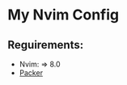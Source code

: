 # My Nvim Config

## Reguirements:
  - Nvim: => 8.0
  - [Packer](https://github.com/wbthomason/packer.nvim)
